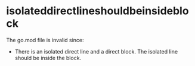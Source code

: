 # isolateddirectlineshouldbeinsideblock

The go.mod file is invalid since:

- There is an isolated direct line and a direct block. The isolated line should be inside the block.

